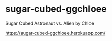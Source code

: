 # sugar-cubed-ggchloee
Sugar Cubed Astronaut vs. Alien by Chloe


https://sugar-cubed-ggchloee.herokuapp.com/